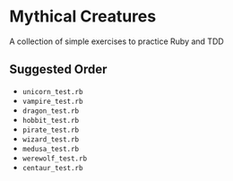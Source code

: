 # Mythical Creatures

A collection of simple exercises to practice Ruby and TDD

## Suggested Order

* `unicorn_test.rb`
* `vampire_test.rb`
* `dragon_test.rb`
* `hobbit_test.rb`
* `pirate_test.rb`
* `wizard_test.rb`
* `medusa_test.rb`
* `werewolf_test.rb`
* `centaur_test.rb`


